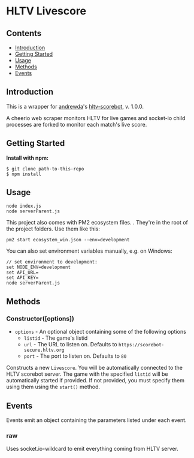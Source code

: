 # HLTV Livescore

## Contents

- [Introduction](#introduction)
- [Getting Started](#getting-started)
- [Usage](#usage)
- [Methods](#methods)
- [Events](#events)


## Introduction

This is a wrapper for [andrewda](https://github.com/andrewda)'s [hltv-scorebot](https://github.com/andrewda/hltv-livescore), v. 1.0.0.

A cheerio web scraper monitors HLTV for live games and socket-io child processes are forked
to monitor each match's live score.

## Getting Started

**Install with npm:**


```CMD
$ git clone path-to-this-repo
$ npm install
```

## Usage
```CMD
node index.js
node serverParent.js
```

This project also comes with PM2 ecosystem files. . They're  in the root of the project folders. Use them like this:
```
pm2 start ecosystem_win.json --env=development
```

You can also set environment variables manually, e.g. on Windows:
```
// set environment to development:
set NODE_ENV=development
set API_URL=
set API_KEY=
node serverParent.js
```

## Methods

### Constructor([options])
- `options` - An optional object containing some of the following options
    - `listid` - The game's listid
    - `url` - The URL to listen on. Defaults to `https://scorebot-secure.hltv.org`
    - `port` - The port to listen on. Defaults to `80`

Constructs a new `Livescore`. You will be automatically connected to the HLTV scorebot server. The game with the specified `listid` will be automatically started if provided. If not provided, you must specify them using them using the `start()` method.

## Events

Events emit an object containing the parameters listed under each event.

### raw

Uses socket.io-wildcard to emit everything coming from HLTV server.
